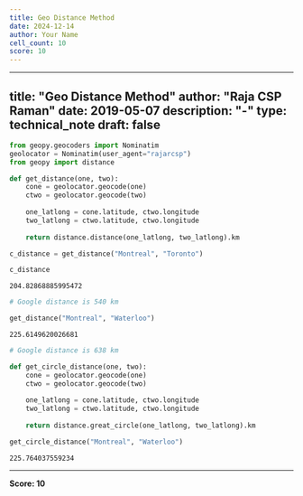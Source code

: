 ```yaml
---
title: Geo Distance Method
date: 2024-12-14
author: Your Name
cell_count: 10
score: 10
---
```


---
title: "Geo Distance Method"
author: "Raja CSP Raman"
date: 2019-05-07
description: "-"
type: technical_note
draft: false
---

```python
from geopy.geocoders import Nominatim
geolocator = Nominatim(user_agent="rajarcsp")
from geopy import distance
```


```python
def get_distance(one, two):
    cone = geolocator.geocode(one)
    ctwo = geolocator.geocode(two)
    
    one_latlong = cone.latitude, ctwo.longitude
    two_latlong = ctwo.latitude, ctwo.longitude
    
    return distance.distance(one_latlong, two_latlong).km
```


```python
c_distance = get_distance("Montreal", "Toronto")
```


```python
c_distance
```




    204.82868885995472




```python
# Google distance is 540 km
```


```python
get_distance("Montreal", "Waterloo")
```




    225.6149620026681




```python
# Google distance is 638 km
```


```python
def get_circle_distance(one, two):
    cone = geolocator.geocode(one)
    ctwo = geolocator.geocode(two)
    
    one_latlong = cone.latitude, ctwo.longitude
    two_latlong = ctwo.latitude, ctwo.longitude
    
    return distance.great_circle(one_latlong, two_latlong).km
```


```python
get_circle_distance("Montreal", "Waterloo")
```




    225.764037559234




---
**Score: 10**